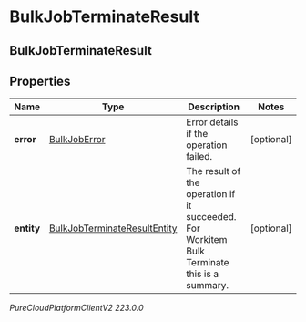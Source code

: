 # BulkJobTerminateResult

## BulkJobTerminateResult

## Properties

|Name | Type | Description | Notes|
|------------ | ------------- | ------------- | -------------|
| **error** | [BulkJobError](BulkJobError) | Error details if the operation failed. | [optional] |
| **entity** | [BulkJobTerminateResultEntity](BulkJobTerminateResultEntity) | The result of the operation if it succeeded. For Workitem Bulk Terminate this is a summary. | [optional] |



_PureCloudPlatformClientV2 223.0.0_
